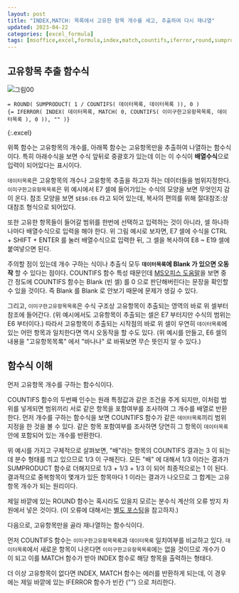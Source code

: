 ```yaml
---
layout: post
title: "INDEX,MATCH: 목록에서 고유한 항목 개수를 세고, 추출하여 다시 재나열"
updated: 2023-04-22
categories: [excel_formula]
tags: [msoffice,excel,formula,index,match,countifs,iferror,round,sumproduct]
---
```


## 고유항목 추출 함수식

![그림00](/img/msoffice/formula/formula-0021.png)

```excel
= ROUND( SUMPRODUCT( 1 / COUNTIFS( 데이터목록, 데이터목록 )), 0 )
{= IFERROR( INDEX( 데이터목록, MATCH( 0, COUNTIFS( 이미구한고유항목목록, 데이터목록 ), 0 )), "" )}
```
{:.excel}

위쪽 함수는 고유항목의 개수를, 아래쪽 함수는 고유항목만을 추출하여 나열하는 함수식이다. 특히 아래수식을 보면 수식 앞뒤로 중괄호가 있는데 이는 이 수식이 **배열수식**으로 입력이 되어있다는 표시이다.

`데이터목록`은 고유항목의 개수나 고유항목 추출을 하고자 하는 데이터들을 범위지정한다. `이미구한고유항목목록`은 위 예시에서 E7 셀에 들어가있는 수식의 모양을 보면 무엇인지 감이 온다. 참조 모양을 보면 `$E$6:E6` 라고 되어 있는데, 복사의 편의를 위해 절대참조:상대참조 형식으로 되어있다.

또한 고유한 항목들이 들어갈 범위를 한번에 선택하고 입력하는 것이 아니라, 셀 하나하나마다 배열수식으로 입력을 해야 한다. 위 그림 예시로 보자면, E7 셀에 수식을 CTRL + SHIFT + ENTER 를 눌러 배열수식으로 입력한 뒤, 그 셀을 복사하여 E8 ~ E19 셀에 붙여넣으면 된다.

주의할 점이 있는데 개수 구하는 식이나 추출식 모두 **`데이터목록`에 Blank 가 있으면 오동작** 할 수 있다는 점이다. COUNTIFS 함수 특성 때문인데 [MS오피스 도움말](https://support.microsoft.com/ko-kr/office/countifs-%ed%95%a8%ec%88%98-dda3dc6e-f74e-4aee-88bc-aa8c2a866842?ui=ko-kr&rs=ko-kr&ad=kr)을 보면 중간 정도에 COUNTIFS 함수는 Blank (빈 셀) 를 0 으로 판단해버린다는 문장을 확인할 수 있을 것이다. 즉 Blank 를 Blank 로 안보기 때문에 문제가 생길 수 있다.

그리고, `이미구한고유항목목록`은 수식 구조상 고유항목이 추출되는 영역의 바로 위 셀부터 참조에 들어간다. (위 예시에서도 고유항목이 추출되는 셀은 E7 부터지만 수식의 범위는 E6 부터이다.) 따라서 고유항목이 추출되는 시작점의 바로 위 셀이 우연히 `데이터목록`에 있는 어떤 항목과 일치한다면 역시 오동작을 할 수도 있다. (위 예시를 만들고, E6 셀의 내용을 "고유항목목록" 에서 "바나나" 로 바꿔보면 무슨 뜻인지 알 수 있다.)

## 함수식 이해

먼저 고유항목 개수를 구하는 함수식이다.

COUNTIFS 함수의 두번째 인수는 원래 특정값과 같은 조건을 주게 되지만, 이처럼 범위를 넣게되면 범위끼리 서로 같은 항목을 포함여부를 조사하여 그 개수를 배열로 반환한다. 먼저 개수를 구하는 함수식을 보면 COUNTIFS 함수가 같은 `데이터목록`끼리 범위 지정을 한 것을 볼 수 있다. 같은 항목 포함여부를 조사하면 당연히 그 항목이 `데이터목록` 안에 포함되어 있는 개수를 반환한다.

위 예시를 가지고 구체적으로 살펴보면, "배"라는 항목의 COUNTIFS 결과는 3 이 되는데 분수 형태를 띄고 있으므로 1/3 이 구해진다. 모든 "배" 에 대해서 1/3 이라는 결과가 SUMPRODUCT 함수로 더해지므로 1/3 + 1/3 + 1/3 이 되어 최종적으로는 1 이 된다. 결과적으로 중복항목이 몇개가 있든 항목마다 1 이라는 결과가 나오므로 그 합계는 고유항목 개수가 되는 원리이다.

제일 바깥에 있는 ROUND 함수는 혹시라도 있을지 모르는 분수식 계산의 오류 방지 차원에서 넣은 것이다. (이 오류에 대해서는 [별도 포스팅](/post/excel-floating-number-calculation-problem)을 참고하자.)

다음으로, 고유항목만을 골라 재나열하는 함수식이다.

먼저 COUNTIFS 함수는 `이미구한고유항목목록`과 `데이터목록` 일치여부를 비교하고 있다. `데이터목록`에서 새로운 항목이 나온다면 `이미구한고유항목목록`에는 없을 것이므로 개수가 0 이 되고 이를 MATCH 함수가 받아 INDEX 함수로 해당 항목을 출력하는 형태다.

더 이상 고유항목이 없다면 INDEX, MATCH 함수는 에러를 반환하게 되는데, 이 경우에는 제일 바깥에 있는 IFERROR 함수가 빈칸 ("") 으로 처리한다.
